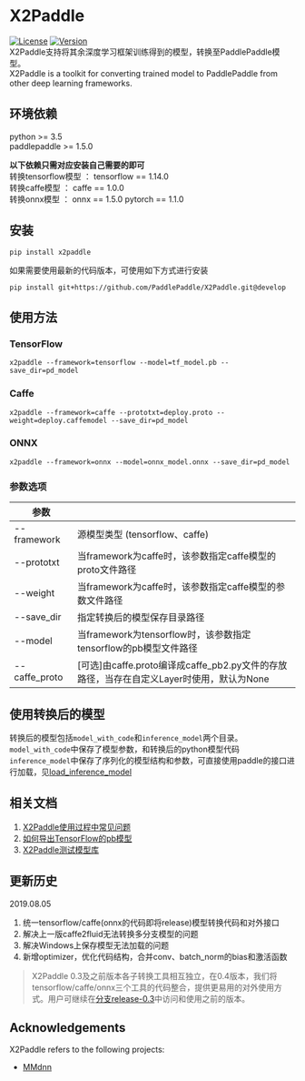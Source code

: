 # X2Paddle
[![License](https://img.shields.io/badge/license-Apache%202-blue.svg)](LICENSE)
[![Version](https://img.shields.io/github/release/PaddlePaddle/X2Paddle.svg)](https://github.com/PaddlePaddle/X2Paddle/releases)  
X2Paddle支持将其余深度学习框架训练得到的模型，转换至PaddlePaddle模型。  
X2Paddle is a toolkit for converting trained model to PaddlePaddle from other deep learning frameworks.

## 环境依赖

python >= 3.5  
paddlepaddle >= 1.5.0  

**以下依赖只需对应安装自己需要的即可**  
转换tensorflow模型 ： tensorflow == 1.14.0  
转换caffe模型 ： caffe == 1.0.0  
转换onnx模型 ： onnx == 1.5.0  pytorch == 1.1.0
## 安装
```
pip install x2paddle
```
如果需要使用最新的代码版本，可使用如下方式进行安装  
```
pip install git+https://github.com/PaddlePaddle/X2Paddle.git@develop
```

## 使用方法
### TensorFlow
```
x2paddle --framework=tensorflow --model=tf_model.pb --save_dir=pd_model
```
### Caffe
```
x2paddle --framework=caffe --prototxt=deploy.proto --weight=deploy.caffemodel --save_dir=pd_model
```
### ONNX
```
x2paddle --framework=onnx --model=onnx_model.onnx --save_dir=pd_model
```
### 参数选项
| 参数 | |
|----------|--------------|
|--framework | 源模型类型 (tensorflow、caffe) |
|--prototxt | 当framework为caffe时，该参数指定caffe模型的proto文件路径 |
|--weight | 当framework为caffe时，该参数指定caffe模型的参数文件路径 |
|--save_dir | 指定转换后的模型保存目录路径 |
|--model | 当framework为tensorflow时，该参数指定tensorflow的pb模型文件路径 |
|--caffe_proto | [可选]由caffe.proto编译成caffe_pb2.py文件的存放路径，当存在自定义Layer时使用，默认为None |

## 使用转换后的模型
转换后的模型包括`model_with_code`和`inference_model`两个目录。  
`model_with_code`中保存了模型参数，和转换后的python模型代码  
`inference_model`中保存了序列化的模型结构和参数，可直接使用paddle的接口进行加载，见[load_inference_model](https://www.paddlepaddle.org.cn/documentation/docs/zh/1.5/api_guides/low_level/inference.html#api-guide-inference)

## 相关文档
1. [X2Paddle使用过程中常见问题](FAQ.md)  
2. [如何导出TensorFlow的pb模型](export_tf_model.md)
3. [X2Paddle测试模型库](x2paddle_model_zoo.md)

## 更新历史
2019.08.05  
1. 统一tensorflow/caffe(onnx的代码即将release)模型转换代码和对外接口
2. 解决上一版caffe2fluid无法转换多分支模型的问题
3. 解决Windows上保存模型无法加载的问题
4. 新增optimizer，优化代码结构，合并conv、batch_norm的bias和激活函数  
> X2Paddle 0.3及之前版本各子转换工具相互独立，在0.4版本，我们将tensorflow/caffe/onnx三个工具的代码整合，提供更易用的对外使用方式。用户可继续在[分支release-0.3](https://github.com/PaddlePaddle/X2Paddle/tree/release-0.3)中访问和使用之前的版本。

## Acknowledgements

X2Paddle refers to the following projects:
- [MMdnn](https://github.com/microsoft/MMdnn)
